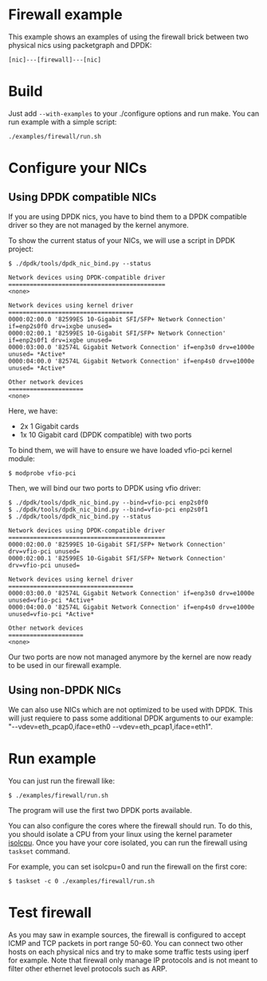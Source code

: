 # Firewall example

This example shows an examples of using the firewall brick between two physical
nics using packetgraph and DPDK:

```
[nic]---[firewall]---[nic]
```

# Build

Just add `--with-examples` to your ./configure options and run make.
You can run example with a simple script:
```
./examples/firewall/run.sh
```

# Configure your NICs

## Using DPDK compatible NICs

If you are using DPDK nics, you have to bind them to a DPDK compatible driver
so they are not managed by the kernel anymore.

To show the current status of your NICs, we will use a script in DPDK project:
```
$ ./dpdk/tools/dpdk_nic_bind.py --status

Network devices using DPDK-compatible driver
============================================
<none>

Network devices using kernel driver
===================================
0000:02:00.0 '82599ES 10-Gigabit SFI/SFP+ Network Connection' if=enp2s0f0 drv=ixgbe unused=
0000:02:00.1 '82599ES 10-Gigabit SFI/SFP+ Network Connection' if=enp2s0f1 drv=ixgbe unused=
0000:03:00.0 '82574L Gigabit Network Connection' if=enp3s0 drv=e1000e unused= *Active*
0000:04:00.0 '82574L Gigabit Network Connection' if=enp4s0 drv=e1000e unused= *Active*

Other network devices
=====================
<none>
```

Here, we have:
- 2x 1 Gigabit cards
- 1x 10 Gigabit card (DPDK compatible) with two ports

To bind them, we will have to ensure we have loaded vfio-pci kernel module:
```
$ modprobe vfio-pci
```

Then, we will bind our two ports to DPDK using vfio driver:

```
$ ./dpdk/tools/dpdk_nic_bind.py --bind=vfio-pci enp2s0f0
$ ./dpdk/tools/dpdk_nic_bind.py --bind=vfio-pci enp2s0f1
$ ./dpdk/tools/dpdk_nic_bind.py --status

Network devices using DPDK-compatible driver
============================================
0000:02:00.0 '82599ES 10-Gigabit SFI/SFP+ Network Connection' drv=vfio-pci unused=
0000:02:00.1 '82599ES 10-Gigabit SFI/SFP+ Network Connection' drv=vfio-pci unused=

Network devices using kernel driver
===================================
0000:03:00.0 '82574L Gigabit Network Connection' if=enp3s0 drv=e1000e unused=vfio-pci *Active*
0000:04:00.0 '82574L Gigabit Network Connection' if=enp4s0 drv=e1000e unused=vfio-pci *Active*

Other network devices
=====================
<none>
```

Our two ports are now not managed anymore by the kernel are now ready to be used
in our firewall example.

## Using non-DPDK NICs

We can also use NICs which are not optimized to be used with DPDK.
This will just requiere to pass some additional DPDK arguments to our example:
"--vdev=eth_pcap0,iface=eth0 --vdev=eth_pcap1,iface=eth1".

# Run example

You can just run the firewall like:
```
$ ./examples/firewall/run.sh
```

The program will use the first two DPDK ports available.

You can also configure the cores where the firewall should run. To do this,
you should isolate a CPU from your linux using the kernel parameter
[isolcpu](http://www.linuxtopia.org/online_books/linux_kernel/kernel_configuration/re46.html).
Once you have your core isolated, you can run the firewall using ```taskset```
command.

For example, you can set isolcpu=0 and run the firewall on the first core:
```
$ taskset -c 0 ./examples/firewall/run.sh
```

# Test firewall

As you may saw in example sources, the firewall is configured to accept ICMP and
TCP packets in port range 50-60.
You can connect two other hosts on each physical nics and try to make some
traffic tests using iperf for example.
Note that firewall only manage IP protocols and is not meant to filter other
ethernet level protocols such as ARP.

